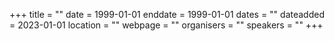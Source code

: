 +++
title = ""
date = 1999-01-01
enddate = 1999-01-01
dates = ""
dateadded = 2023-01-01
location = ""
webpage = ""
organisers = ""
speakers = ""
+++